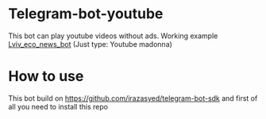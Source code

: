 # Telegram-bot-youtube
This bot can play youtube videos without ads.
Working example [Lviv_eco_news_bot](https://t.me/VapInUaBot) (Just type: Youtube madonna)

# How to use
This bot build on https://github.com/irazasyed/telegram-bot-sdk and first of all you need to install this repo

